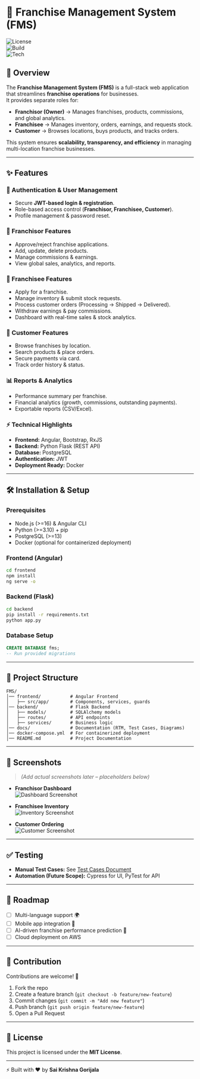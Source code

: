 # 📌 Franchise Management System (FMS)

![License](https://img.shields.io/badge/license-MIT-blue.svg)  
![Build](https://img.shields.io/badge/build-passing-brightgreen.svg)  
![Tech](https://img.shields.io/badge/stack-Angular%20%7C%20Python%20Flask%20%7C%20PostgreSQL-orange)  

## 📖 Overview  
The **Franchise Management System (FMS)** is a full-stack web application that streamlines **franchise operations** for businesses.  
It provides separate roles for:  
- **Franchisor (Owner)** → Manages franchises, products, commissions, and global analytics.  
- **Franchisee** → Manages inventory, orders, earnings, and requests stock.  
- **Customer** → Browses locations, buys products, and tracks orders.  

This system ensures **scalability, transparency, and efficiency** in managing multi-location franchise businesses.  

---

## ✨ Features  

### 🔑 Authentication & User Management  
- Secure **JWT-based login & registration**.  
- Role-based access control (**Franchisor, Franchisee, Customer**).  
- Profile management & password reset.  

### 🏢 Franchisor Features  
- Approve/reject franchise applications.  
- Add, update, delete products.  
- Manage commissions & earnings.  
- View global sales, analytics, and reports.  

### 🏪 Franchisee Features  
- Apply for a franchise.  
- Manage inventory & submit stock requests.  
- Process customer orders (Processing → Shipped → Delivered).  
- Withdraw earnings & pay commissions.  
- Dashboard with real-time sales & stock analytics.  

### 🛒 Customer Features  
- Browse franchises by location.  
- Search products & place orders.  
- Secure payments via card.  
- Track order history & status.  

### 📊 Reports & Analytics  
- Performance summary per franchise.  
- Financial analytics (growth, commissions, outstanding payments).  
- Exportable reports (CSV/Excel).  

### ⚡ Technical Highlights  
- **Frontend:** Angular, Bootstrap, RxJS  
- **Backend:** Python Flask (REST API)  
- **Database:** PostgreSQL  
- **Authentication:** JWT  
- **Deployment Ready:** Docker  

---

## 🛠️ Installation & Setup  

### Prerequisites  
- Node.js (>=16) & Angular CLI  
- Python (>=3.10) + pip  
- PostgreSQL (>=13)  
- Docker (optional for containerized deployment)  

### Frontend (Angular)  
```bash
cd frontend
npm install
ng serve -o
```

### Backend (Flask)  
```bash
cd backend
pip install -r requirements.txt
python app.py
```

### Database Setup  
```sql
CREATE DATABASE fms;
-- Run provided migrations
```

---

## 📂 Project Structure  

```
FMS/
│── frontend/           # Angular Frontend
│   ├── src/app/        # Components, services, guards
│── backend/            # Flask Backend
│   ├── models/         # SQLAlchemy models
│   ├── routes/         # API endpoints
│   ├── services/       # Business logic
│── docs/               # Documentation (RTM, Test Cases, Diagrams)
│── docker-compose.yml  # For containerized deployment
│── README.md           # Project Documentation
```

---

## 📸 Screenshots  

> _(Add actual screenshots later – placeholders below)_  

- **Franchisor Dashboard**  
  ![Dashboard Screenshot](docs/screenshots/franchisor_dashboard.png)  

- **Franchisee Inventory**  
  ![Inventory Screenshot](docs/screenshots/franchisee_inventory.png)  

- **Customer Ordering**  
  ![Customer Screenshot](docs/screenshots/customer_order.png)  

---

## ✅ Testing  

- **Manual Test Cases:** See [Test Cases Document](docs/FMS_Test_Cases.xlsx)  
- **Automation (Future Scope):** Cypress for UI, PyTest for API  

---

## 📌 Roadmap  
- [ ] Multi-language support 🌍  
- [ ] Mobile app integration 📱  
- [ ] AI-driven franchise performance prediction 🤖  
- [ ] Cloud deployment on AWS  

---

## 🤝 Contribution  

Contributions are welcome! 🎉  

1. Fork the repo  
2. Create a feature branch (`git checkout -b feature/new-feature`)  
3. Commit changes (`git commit -m "Add new feature"`)  
4. Push branch (`git push origin feature/new-feature`)  
5. Open a Pull Request  

---

## 📜 License  
This project is licensed under the **MIT License**.  

---

⚡ Built with ❤️ by **Sai Krishna Gorijala**
